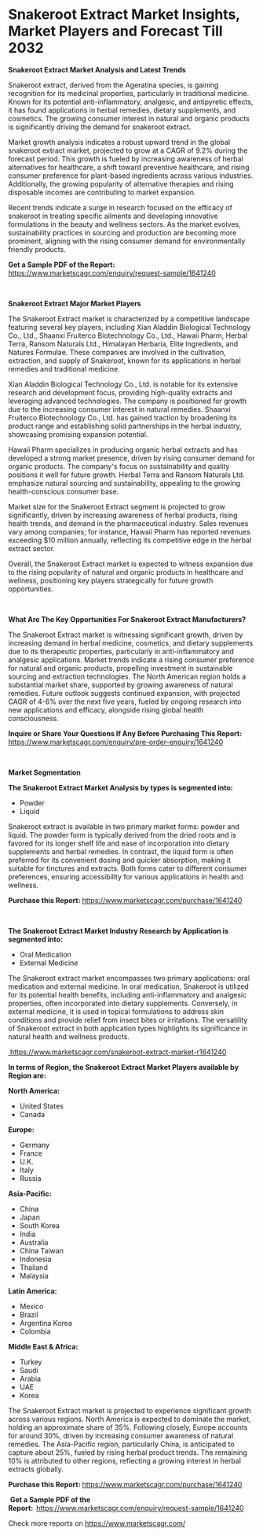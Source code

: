<p><h1>Snakeroot Extract Market Insights, Market Players and Forecast Till 2032</h1></p><p><strong>Snakeroot Extract Market Analysis and Latest Trends</strong></p>
<p><p>Snakeroot extract, derived from the Ageratina species, is gaining recognition for its medicinal properties, particularly in traditional medicine. Known for its potential anti-inflammatory, analgesic, and antipyretic effects, it has found applications in herbal remedies, dietary supplements, and cosmetics. The growing consumer interest in natural and organic products is significantly driving the demand for snakeroot extract. </p><p>Market growth analysis indicates a robust upward trend in the global snakeroot extract market, projected to grow at a CAGR of 9.2% during the forecast period. This growth is fueled by increasing awareness of herbal alternatives for healthcare, a shift toward preventive healthcare, and rising consumer preference for plant-based ingredients across various industries. Additionally, the growing popularity of alternative therapies and rising disposable incomes are contributing to market expansion. </p><p>Recent trends indicate a surge in research focused on the efficacy of snakeroot in treating specific ailments and developing innovative formulations in the beauty and wellness sectors. As the market evolves, sustainability practices in sourcing and production are becoming more prominent, aligning with the rising consumer demand for environmentally friendly products.</p></p>
<p><strong>Get a Sample PDF of the Report:&nbsp;</strong> <a href="https://www.marketscagr.com/enquiry/request-sample/1641240?utm_campaign=3228&utm_medium=2&utm_source=Github&utm_content=ia&utm_term=02042025&utm_id=snakeroot-extract">https://www.marketscagr.com/enquiry/request-sample/1641240</a></p>
<p>&nbsp;</p>
<p><strong>Snakeroot Extract Major Market Players</strong></p>
<p><p>The Snakeroot Extract market is characterized by a competitive landscape featuring several key players, including Xian Aladdin Biological Technology Co., Ltd., Shaanxi Fruiterco Biotechnology Co., Ltd., Hawaii Pharm, Herbal Terra, Ransom Naturals Ltd., Himalayan Herbaria, Elite Ingredients, and Natures Formulae. These companies are involved in the cultivation, extraction, and supply of Snakeroot, known for its applications in herbal remedies and traditional medicine.</p><p>Xian Aladdin Biological Technology Co., Ltd. is notable for its extensive research and development focus, providing high-quality extracts and leveraging advanced technologies. The company is positioned for growth due to the increasing consumer interest in natural remedies. Shaanxi Fruiterco Biotechnology Co., Ltd. has gained traction by broadening its product range and establishing solid partnerships in the herbal industry, showcasing promising expansion potential.</p><p>Hawaii Pharm specializes in producing organic herbal extracts and has developed a strong market presence, driven by rising consumer demand for organic products. The company's focus on sustainability and quality positions it well for future growth. Herbal Terra and Ransom Naturals Ltd. emphasize natural sourcing and sustainability, appealing to the growing health-conscious consumer base.</p><p>Market size for the Snakeroot Extract segment is projected to grow significantly, driven by increasing awareness of herbal products, rising health trends, and demand in the pharmaceutical industry. Sales revenues vary among companies; for instance, Hawaii Pharm has reported revenues exceeding $10 million annually, reflecting its competitive edge in the herbal extract sector. </p><p>Overall, the Snakeroot Extract market is expected to witness expansion due to the rising popularity of natural and organic products in healthcare and wellness, positioning key players strategically for future growth opportunities.</p></p>
<p>&nbsp;</p>
<p><strong>What Are The Key Opportunities For Snakeroot Extract Manufacturers?</strong></p>
<p><p>The Snakeroot Extract market is witnessing significant growth, driven by increasing demand in herbal medicine, cosmetics, and dietary supplements due to its therapeutic properties, particularly in anti-inflammatory and analgesic applications. Market trends indicate a rising consumer preference for natural and organic products, propelling investment in sustainable sourcing and extraction technologies. The North American region holds a substantial market share, supported by growing awareness of natural remedies. Future outlook suggests continued expansion, with projected CAGR of 4-6% over the next five years, fueled by ongoing research into new applications and efficacy, alongside rising global health consciousness.</p></p>
<p><strong>Inquire or Share Your Questions If Any Before Purchasing This Report:</strong> <a href="https://www.marketscagr.com/enquiry/pre-order-enquiry/1641240?utm_campaign=3228&utm_medium=2&utm_source=Github&utm_content=ia&utm_term=02042025&utm_id=snakeroot-extract">https://www.marketscagr.com/enquiry/pre-order-enquiry/1641240</a></p>
<p>&nbsp;</p>
<p><strong>Market Segmentation</strong></p>
<p><strong>The Snakeroot Extract Market Analysis by types is segmented into:</strong></p>
<p><ul><li>Powder</li><li>Liquid</li></ul></p>
<p><p>Snakeroot extract is available in two primary market forms: powder and liquid. The powder form is typically derived from the dried roots and is favored for its longer shelf life and ease of incorporation into dietary supplements and herbal remedies. In contrast, the liquid form is often preferred for its convenient dosing and quicker absorption, making it suitable for tinctures and extracts. Both forms cater to different consumer preferences, ensuring accessibility for various applications in health and wellness.</p></p>
<p><strong>Purchase this Report:&nbsp;</strong><a href="https://www.marketscagr.com/purchase/1641240?utm_campaign=3228&utm_medium=2&utm_source=Github&utm_content=ia&utm_term=02042025&utm_id=snakeroot-extract">https://www.marketscagr.com/purchase/1641240</a></p>
<p>&nbsp;</p>
<p><strong>The Snakeroot Extract Market Industry Research by Application is segmented into:</strong></p>
<p><ul><li>Oral Medication</li><li>External Medicine</li></ul></p>
<p><p>The Snakeroot extract market encompasses two primary applications: oral medication and external medicine. In oral medication, Snakeroot is utilized for its potential health benefits, including anti-inflammatory and analgesic properties, often incorporated into dietary supplements. Conversely, in external medicine, it is used in topical formulations to address skin conditions and provide relief from insect bites or irritations. The versatility of Snakeroot extract in both application types highlights its significance in natural health and wellness products.</p></p>
<p><a href="https://www.marketscagr.com/snakeroot-extract-market-r1641240?utm_campaign=3228&utm_medium=2&utm_source=Github&utm_content=ia&utm_term=02042025&utm_id=snakeroot-extract">&nbsp;https://www.marketscagr.com/snakeroot-extract-market-r1641240</a></p>
<p><strong>In terms of Region, the Snakeroot Extract Market Players available by Region are:</strong></p>
<p>
    <p> <strong> North America: </strong>
        <ul>
            <li>United States</li>
            <li>Canada</li>
        </ul>
        </p> 
    <p> <strong> Europe: </strong>
        <ul>
            <li>Germany</li>
            <li>France</li>
            <li>U.K.</li>
            <li>Italy</li>
            <li>Russia</li>
        </ul>
        </p> 
    <p> <strong> Asia-Pacific: </strong>
        <ul>
            <li>China</li>
            <li>Japan</li>
            <li>South Korea</li>
            <li>India</li>
            <li>Australia</li>
            <li>China Taiwan</li>
            <li>Indonesia</li>
            <li>Thailand</li>
            <li>Malaysia</li>
        </ul>
        </p> 
    <p> <strong> Latin America: </strong>
        <ul>
            <li>Mexico</li>
            <li>Brazil</li>
            <li>Argentina Korea</li>
            <li>Colombia</li>
        </ul>
        </p> 
    <p> <strong> Middle East & Africa: </strong>
        <ul>
            <li>Turkey</li>
            <li>Saudi</li>
            <li>Arabia</li>
            <li>UAE</li>
            <li>Korea</li>
        </ul>
    </p>
    </p>
<p><p>The Snakeroot Extract market is projected to experience significant growth across various regions. North America is expected to dominate the market, holding an approximate share of 35%. Following closely, Europe accounts for around 30%, driven by increasing consumer awareness of natural remedies. The Asia-Pacific region, particularly China, is anticipated to capture about 25%, fueled by rising herbal product trends. The remaining 10% is attributed to other regions, reflecting a growing interest in herbal extracts globally.</p></p>
<p><strong>Purchase this Report: </strong><a href="https://www.marketscagr.com/purchase/1641240?utm_campaign=3228&utm_medium=2&utm_source=Github&utm_content=ia&utm_term=02042025&utm_id=snakeroot-extract">https://www.marketscagr.com/purchase/1641240</a></p>
<p>&nbsp;<strong>Get a Sample PDF of the Report:&nbsp;&nbsp;</strong><a href="https://www.marketscagr.com/enquiry/request-sample/1641240?utm_campaign=3228&utm_medium=2&utm_source=Github&utm_content=ia&utm_term=02042025&utm_id=snakeroot-extract">https://www.marketscagr.com/enquiry/request-sample/1641240</a></p>
<p><strong></strong></p>
<p>Check more reports on <a href="https://www.marketscagr.com/?utm_campaign=3228&utm_medium=2&utm_source=Github&utm_content=ia&utm_term=02042025&utm_id=snakeroot-extract">https://www.marketscagr.com/</a></p>